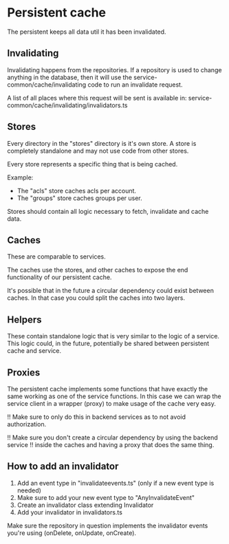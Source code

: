# Persistent cache

The persistent keeps all data util it has been invalidated.

## Invalidating

Invalidating happens from the repositories. If a repository is used to change
anything in the database, then it will use the service-common/cache/invalidating
code to run an invalidate request.

A list of all places where this request will be sent is available in:
service-common/cache/invalidating/invalidators.ts

## Stores

Every directory in the "stores" directory is it's own store.
A store is completely standalone and may not use code from other stores.

Every store represents a specific thing that is being cached.

Example:

- The "acls" store caches acls per account.
- The "groups" store caches groups per user.

Stores should contain all logic necessary to fetch, invalidate and cache data.

## Caches

These are comparable to services.

The caches use the stores, and other caches to expose the end functionality
of our persistent cache.

It's possible that in the future a circular dependency could exist between caches.
In that case you could split the caches into two layers.

## Helpers

These contain standalone logic that is very similar to the logic of a service.
This logic could, in the future, potentially be shared between persistent cache and service.

## Proxies

The persistent cache implements some functions that have exactly the same working
as one of the service functions.
In this case we can wrap the service client in a wrapper (proxy) to make usage
of the cache very easy.

!! Make sure to only do this in backend services as to not avoid authorization.

!! Make sure you don't create a circular dependency by using the backend service
!! inside the caches and having a proxy that does the same thing.

## How to add an invalidator

1. Add an event type in "invalidateevents.ts" (only if a new event type is needed)
2. Make sure to add your new event type to "AnyInvalidateEvent"
3. Create an invalidator class extending Invalidator
4. Add your invalidator in invalidators.ts

Make sure the repository in question implements the invalidator
events you're using (onDelete, onUpdate, onCreate).
